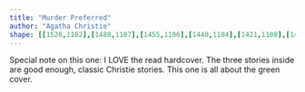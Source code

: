 ```yaml
---
title: "Murder Preferred"
author: "Agatha Christie"
shape: [[1526,1102],[1488,1107],[1455,1106],[1440,1104],[1421,1108],[1417,1114],[1416,1332],[1418,1351],[1417,1379],[1415,1390],[1417,1414],[1415,1425],[1414,1448],[1412,1455],[1413,1476],[1416,1487],[1425,1489],[1455,1490],[1478,1487],[1487,1477],[1488,1470],[1486,1452],[1488,1434],[1488,1413],[1492,1382],[1493,1337],[1496,1313],[1496,1284],[1500,1248],[1500,1222],[1502,1213],[1504,1176],[1505,1172],[1508,1169],[1518,1166],[1531,1165],[1536,1160],[1539,1133],[1539,1107],[1536,1102]]
---
```

Special note on this one: I LOVE the read hardcover.  The three stories inside are good enough, classic Christie stories.  This one is all about the green cover.
